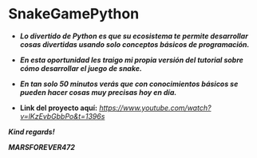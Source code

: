 # SnakeGamePython

- **_Lo divertido de Python es que su ecosistema te permite desarrollar cosas divertidas usando solo conceptos básicos de programación._**
- **_En esta oportunidad les traigo mi propia versión del tutorial sobre cómo desarrollar el juego de snake._**
- **_En tan solo 50 minutos verás que con conocimientos básicos se pueden hacer cosas muy precisas hoy en día._**

- **Link del proyecto aquí:** _https://www.youtube.com/watch?v=lKzEvbGbbPo&t=1396s_

**_Kind regards!_**

***MARSFOREVER472***
